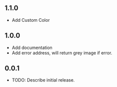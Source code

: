 ## 1.1.0
* Add Custom Color
## 1.0.0
* Add documentation 
* Add error address, will return grey image if error. 

## 0.0.1

* TODO: Describe initial release.

